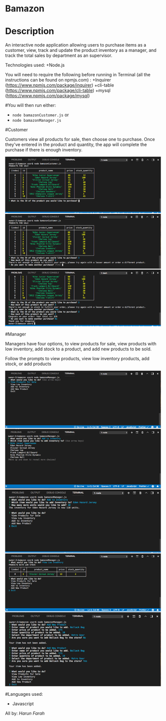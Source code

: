 # Bamazon


# Description
An interactive node application allowing users to purchase items as a customer, view, track and update the product inventory as a manager, and track the total sales by department as an supervisor.

Technologies used:
+Node.js



You will need to require the following before running in Terminal (all the instructions can be found on npmjs.com) :
+Inquirer (https://www.npmjs.com/package/inquirer)
+cli-table (https://www.npmjs.com/package/cli-table)
+mysql (https://www.npmjs.com/package/mysql)


#You will then run either:
+ ```node bamazonCustomer.js```
or 
+ ```node bamazonManager.js```


#Customer


Customers view all products for sale, then choose one to purchase. Once they've entered in the product and quantity, the app will complete the purchase if there is enough inventory.

![alt text](https://github.com/HFarah11/Bamazon/blob/master/images/customer1.png)
![alt text](https://github.com/HFarah11/Bamazon/blob/master/images/customer2.png)
![alt text](https://github.com/HFarah11/Bamazon/blob/master/images/customer3.png)


#Manager

Managers have four options, to view products for sale, view products with low inventory, add stock to a product, and add new products to be sold.

Follow the prompts to view products, view low inventory products, add stock, or add products

![alt text](https://github.com/HFarah11/Bamazon/blob/master/images/manager.png)
![alt text](https://github.com/HFarah11/Bamazon/blob/master/images/addtoinventory1.png)
![alt text](https://github.com/HFarah11/Bamazon/blob/master/images/addtoinventory2.png)
![alt text](https://github.com/HFarah11/Bamazon/blob/master/images/lowinventory.png)
![alt text](https://github.com/HFarah11/Bamazon/blob/master/images/addProduct.png)



#Languages used:
+ Javascript



All by: *Harun Farah*













